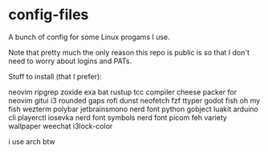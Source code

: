 # config-files

A bunch of config for some Linux progams I use.

Note that pretty much the only reason this repo is public is so that I don't need to worry about logins and PATs.

Stuff to install (that I prefer):

neovim
ripgrep
zoxide
exa
bat
rustup
tcc compiler
cheese
packer for neovim
gitui
i3 rounded gaps
rofi
dunst
neofetch
fzf
ttyper
godot
fish
oh my fish
wezterm
polybar
jetbrainsmono nerd font
python gobject
luakit
arduino cli
playerctl
iosevka nerd font
symbols nerd font
picom
feh
variety wallpaper
weechat
i3lock-color



i use arch btw

